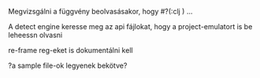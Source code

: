 
Megvizsgálni a függvény beolvasásakor, hogy #?(:clj ) ...

A detect engine keresse meg az api fájlokat, hogy a project-emulatort is be leheessn olvasni

re-frame reg-eket is dokumentálni kell

?a sample file-ok legyenek bekötve?
